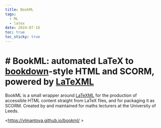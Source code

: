 ```yaml
---
title: BookML
tags:
  - ML
  - latex
date: 2024-07-16
toc: true
toc_sticky: true
---
```


# # BookML: automated LaTeX to [bookdown](https://bookdown.org/yihui/bookdown/html.html#gitbook-style)-style HTML and SCORM, powered by [LaTeXML](https://dlmf.nist.gov/LaTeXML/)

BookML is a small wrapper around [LaTeXML](https://dlmf.nist.gov/LaTeXML/) for the production of accessible HTML content straight from LaTeX files, and for packaging it as SCORM. Created by and maintained for maths lecturers at the University of Leeds.

<https://vlmantova.github.io/bookml/ >
